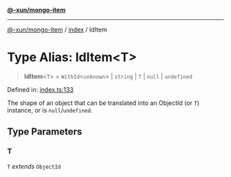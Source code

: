 [**@-xun/mongo-item**](../../README.md)

***

[@-xun/mongo-item](../../README.md) / [index](../README.md) / IdItem

# Type Alias: IdItem\<T\>

> **IdItem**\<`T`\> = `WithId`\<`unknown`\> \| `string` \| `T` \| `null` \| `undefined`

Defined in: [index.ts:133](https://github.com/Xunnamius/mongo-utils/blob/61eaaa91357753eefdb0e76f611558f417e7cbc4/packages/mongo-item/src/index.ts#L133)

The shape of an object that can be translated into an ObjectId (or
`T`) instance, or is `null`/`undefined`.

## Type Parameters

### T

`T` *extends* `ObjectId`
